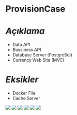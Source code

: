 # ProvisionCase

# *Açıklama*
- Data API
- Bussiness API
- Database Server (PostgreSql)
- Currency Web Site (MVC) 


# *Eksikler*
- Docker File 
- Cache Server 


![](https://github.com/ertugrul18/ProvisionCase3/blob/master/ProjectImages/image1.png)
![](https://github.com/ertugrul18/ProvisionCase3/blob/master/ProjectImages/image2.png)
![](https://github.com/ertugrul18/ProvisionCase3/blob/master/ProjectImages/image3.png)
![](https://github.com/ertugrul18/ProvisionCase3/blob/master/ProjectImages/image4.png)
![](https://github.com/ertugrul18/ProvisionCase3/blob/master/ProjectImages/image5.png)
![](https://github.com/ertugrul18/ProvisionCase3/blob/master/ProjectImages/image6.png)

